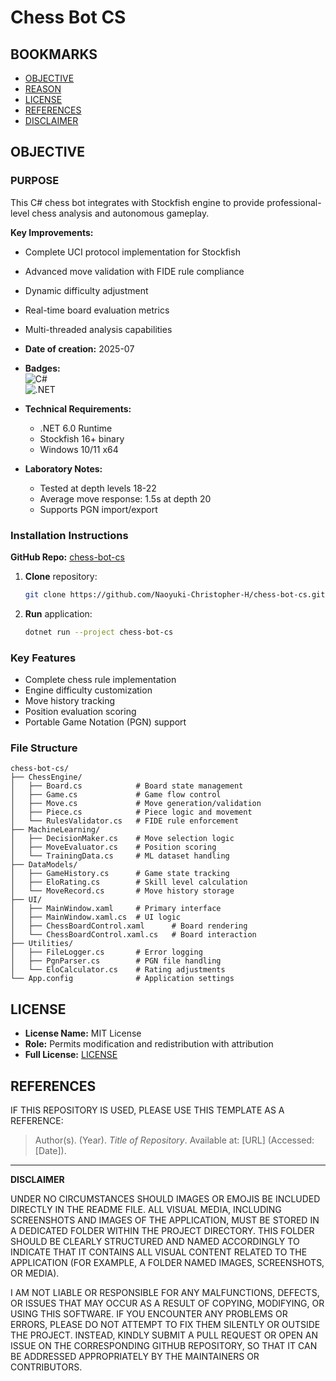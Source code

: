 # Chess Bot CS

## BOOKMARKS  
- [OBJECTIVE](#objective)  
- [REASON](#reason)  
- [LICENSE](#license)  
- [REFERENCES](#references)  
- [DISCLAIMER](#disclaimer)  

## OBJECTIVE  

### PURPOSE  
This C# chess bot integrates with Stockfish engine to provide professional-level chess analysis and autonomous gameplay.  

**Key Improvements:**  
- Complete UCI protocol implementation for Stockfish  
- Advanced move validation with FIDE rule compliance  
- Dynamic difficulty adjustment  
- Real-time board evaluation metrics  
- Multi-threaded analysis capabilities  

- **Date of creation:** 2025-07  
- **Badges:**  
  ![C#](https://img.shields.io/badge/C%23-239120?logo=c-sharp&logoColor=white)  
  ![.NET](https://img.shields.io/badge/.NET-512BD4?logo=dotnet&logoColor=white)  

- **Technical Requirements:**  
  - .NET 6.0 Runtime  
  - Stockfish 16+ binary  
  - Windows 10/11 x64  

- **Laboratory Notes:**  
  - Tested at depth levels 18-22  
  - Average move response: 1.5s at depth 20  
  - Supports PGN import/export  

### Installation Instructions  
**GitHub Repo:** [chess-bot-cs](https://github.com/Naoyuki-Christopher-H/chess-bot-cs)  

1. **Clone** repository:  
   ```bash
   git clone https://github.com/Naoyuki-Christopher-H/chess-bot-cs.git
   ```
2. **Run** application:  
   ```bash
   dotnet run --project chess-bot-cs
   ```

### Key Features  
- Complete chess rule implementation  
- Engine difficulty customization  
- Move history tracking  
- Position evaluation scoring  
- Portable Game Notation (PGN) support  

### File Structure  
```
chess-bot-cs/
├── ChessEngine/
│   ├── Board.cs            # Board state management
│   ├── Game.cs             # Game flow control
│   ├── Move.cs             # Move generation/validation
│   ├── Piece.cs            # Piece logic and movement
│   └── RulesValidator.cs   # FIDE rule enforcement
├── MachineLearning/
│   ├── DecisionMaker.cs    # Move selection logic
│   ├── MoveEvaluator.cs    # Position scoring
│   └── TrainingData.cs     # ML dataset handling
├── DataModels/
│   ├── GameHistory.cs      # Game state tracking
│   ├── EloRating.cs        # Skill level calculation
│   └── MoveRecord.cs       # Move history storage
├── UI/
│   ├── MainWindow.xaml     # Primary interface
│   ├── MainWindow.xaml.cs  # UI logic
│   ├── ChessBoardControl.xaml      # Board rendering
│   └── ChessBoardControl.xaml.cs   # Board interaction
├── Utilities/
│   ├── FileLogger.cs       # Error logging
│   ├── PgnParser.cs        # PGN file handling
│   └── EloCalculator.cs    # Rating adjustments
└── App.config              # Application settings
```

## LICENSE  
- **License Name:** MIT License  
- **Role:** Permits modification and redistribution with attribution  
- **Full License:** [LICENSE](LICENSE)  

## REFERENCES  

IF THIS REPOSITORY IS USED, PLEASE USE THIS TEMPLATE AS A REFERENCE:  

> Author(s). (Year). *Title of Repository*. Available at: \[URL] (Accessed: \[Date]).

---

**DISCLAIMER**  

UNDER NO CIRCUMSTANCES SHOULD IMAGES OR EMOJIS BE INCLUDED DIRECTLY IN 
THE README FILE. ALL VISUAL MEDIA, INCLUDING SCREENSHOTS AND IMAGES OF 
THE APPLICATION, MUST BE STORED IN A DEDICATED FOLDER WITHIN THE PROJECT 
DIRECTORY. THIS FOLDER SHOULD BE CLEARLY STRUCTURED AND NAMED ACCORDINGLY 
TO INDICATE THAT IT CONTAINS ALL VISUAL CONTENT RELATED TO THE APPLICATION 
(FOR EXAMPLE, A FOLDER NAMED IMAGES, SCREENSHOTS, OR MEDIA).

I AM NOT LIABLE OR RESPONSIBLE FOR ANY MALFUNCTIONS, DEFECTS, OR ISSUES THAT 
MAY OCCUR AS A RESULT OF COPYING, MODIFYING, OR USING THIS SOFTWARE. IF YOU 
ENCOUNTER ANY PROBLEMS OR ERRORS, PLEASE DO NOT ATTEMPT TO FIX THEM SILENTLY 
OR OUTSIDE THE PROJECT. INSTEAD, KINDLY SUBMIT A PULL REQUEST OR OPEN AN ISSUE 
ON THE CORRESPONDING GITHUB REPOSITORY, SO THAT IT CAN BE ADDRESSED APPROPRIATELY 
BY THE MAINTAINERS OR CONTRIBUTORS.
